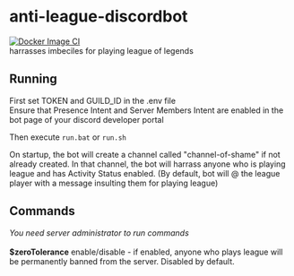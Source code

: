 # anti-league-discordbot
[![Docker Image CI](https://github.com/chriss-clem/anti-league-discordbot/actions/workflows/docker-image.yml/badge.svg?branch=main)](https://github.com/chriss-clem/anti-league-discordbot/actions/workflows/docker-image.yml)
<br>
harrasses imbeciles for playing league of legends


## Running

First set TOKEN and GUILD_ID in the .env file<br>
Ensure that Presence Intent and Server Members Intent are enabled
in the bot page of your discord developer portal

Then execute <code>run.bat</code> or <code>run.sh</code>


On startup, the bot will create a channel called "channel-of-shame" if not
already created. In that channel, the bot will harrass anyone who
is playing league and has Activity Status enabled.
(By default, bot will @ the league player with a message insulting
them for playing league)


## Commands 
*You need server administrator to run commands*<br><br>
**$zeroTolerance** enable/disable - if enabled, anyone who plays league
will be permanently banned from the server. Disabled by default.

